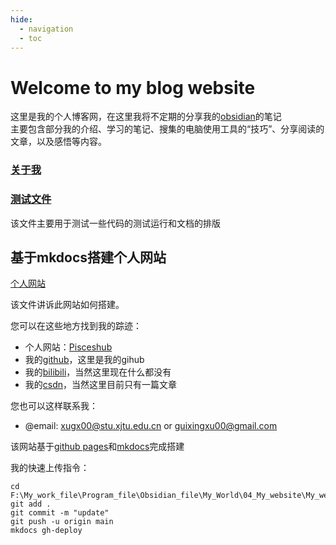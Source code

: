 ```yaml
---
hide:
  - navigation
  - toc
---
```


# Welcome to my blog website

这里是我的个人博客网，在这里我将不定期的分享我的[obsidian](https://obsidian.md/)的笔记   
主要包含部分我的介绍、学习的笔记、搜集的电脑使用工具的“技巧”、分享阅读的文章，以及感悟等内容。
### [关于我](./manuscript/01_my_inf/about_me.md)

### [测试文件](./manuscript/00_test/test.md)

该文件主要用于测试一些代码的测试运行和文档的排版

## 基于mkdocs搭建个人网站
  
[个人网站](./manuscript/03_blog/use_computer/基于mkdocs搭建个人网站.md)

该文件讲诉此网站如何搭建。


您可以在这些地方找到我的踪迹： 
  
- 个人网站：[Pisceshub](https://pisceshub.github.io/)
- 我的[github](https://github.com/Pisceshub)，这里是我的gihub  
- 我的[bilibili](https://space.bilibili.com/487535234?spm_id_from=333.788.0.0)，当然这里现在什么都没有  
- 我的[csdn](https://blog.csdn.net/xiaoxinlove4?spm=1011.2124.3001.5343)，当然这里目前只有一篇文章  

您也可以这样联系我：
- @email: xugx00@stu.xjtu.edu.cn or guixingxu00@gmail.com

该网站基于[github pages](https://pages.github.com/)和[mkdocs](https://www.mkdocs.org/)完成搭建   

我的快速上传指令：
```
cd F:\My_work_file\Program_file\Obsidian_file\My_World\04_My_website\My_website 
git add .
git commit -m "update"
git push -u origin main
mkdocs gh-deploy
```
